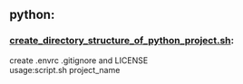 ## python:
### [create_directory_structure_of_python_project.sh](create_directory_structure_of_python_project.sh):<br>
create .envrc .gitignore and LICENSE<br>
usage:script.sh project_name
